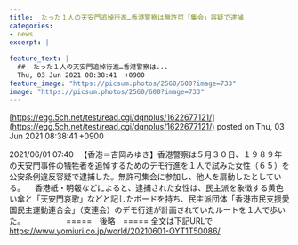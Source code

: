 ```yaml
---
title:  たった１人の天安門追悼行進…香港警察は無許可「集会」容疑で逮捕  
categories:
- news
excerpt: |
  
feature_text: |
  ##  たった１人の天安門追悼行進…香港警察は...
  Thu, 03 Jun 2021 08:38:41  +0900
feature_image: "https://picsum.photos/2560/600?image=733"
image: "https://picsum.photos/2560/600?image=733"
---
```


[https://egg.5ch.net/test/read.cgi/dqnplus/1622677121/](https://egg.5ch.net/test/read.cgi/dqnplus/1622677121/)
posted on Thu, 03 Jun 2021 08:38:41  +0900

<!--more-->

2021/06/01 07:40 　【香港＝吉岡みゆき】香港警察は５月３０日、１９８９年の天安門事件の犠牲者を追悼するためのデモ行進を１人で試みた女性（６５）を公安条例違反容疑で逮捕した。無許可集会に参加し、他人を扇動したとしている。 　香港紙・明報などによると、逮捕された女性は、民主派を象徴する黄色い傘と「天安門哀歌」などと記したボードを持ち、民主派団体「香港市民支援愛国民主運動連合会」（支連会）のデモ行進が計画されていたルートを１人で歩いた。 　　　　　=====　後略　===== 全文は下記URLで https://www.yomiuri.co.jp/world/20210601-OYT1T50086/
